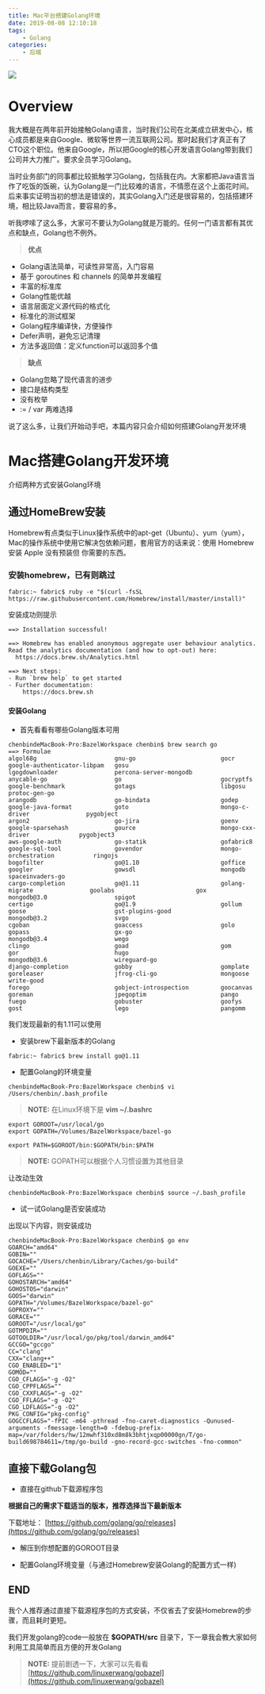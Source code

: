 ```yaml
---
title: Mac平台搭建Golang环境
date: 2019-08-08 12:10:18
tags:
    - Golang
categories:
	- 后端
---
```



![](./golang.png)

# Overview

我大概是在两年前开始接触Golang语言，当时我们公司在北美成立研发中心，核心成员都是来自Google、微软等世界一流互联网公司。那时起我们才真正有了CTO这个职位。他来自Google，所以把Google的核心开发语言Golang带到我们公司并大力推广。要求全员学习Golang。

当时业务部门的同事都比较抵触学习Golang，包括我在内。大家都把Java语言当作了吃饭的饭碗，认为Golang是一门比较难的语言，不情愿在这个上面花时间。后来事实证明当初的想法是错误的，其实Golang入门还是很容易的，包括搭建环境，相比较Java而言，要容易的多。

听我啰嗦了这么多，大家可不要认为Golang就是万能的。任何一门语言都有其优点和缺点，Golang也不例外。

> **优点**

- Golang语法简单，可读性非常高，入门容易
- 基于 goroutines 和 channels 的简单并发编程
- 丰富的标准库
- Golang性能优越
- 语言层面定义源代码的格式化
- 标准化的测试框架
- Golang程序编译快，方便操作
- Defer声明，避免忘记清理
- 方法多返回值：定义function可以返回多个值

> **缺点**

- Golang忽略了现代语言的进步
- 接口是结构类型
- 没有枚举
- := / var 两难选择

说了这么多，让我们开始动手吧，本篇内容只会介绍如何搭建Golang开发环境

# Mac搭建Golang开发环境

介绍两种方式安装Golang环境

## 通过HomeBrew安装

Homebrew有点类似于Linux操作系统中的apt-get（Ubuntu）、yum（yum），Mac的操作系统中使用它解决包依赖问题，套用官方的话来说：使用 Homebrew 安装 Apple 没有预装但 你需要的东西。

### 安装homebrew，已有则跳过

```
fabric:~ fabric$ ruby -e "$(curl -fsSL https://raw.githubusercontent.com/Homebrew/install/master/install)"
```

安装成功则提示

```
==> Installation successful!

==> Homebrew has enabled anonymous aggregate user behaviour analytics.
Read the analytics documentation (and how to opt-out) here:
  https://docs.brew.sh/Analytics.html

==> Next steps:
- Run `brew help` to get started
- Further documentation: 
    https://docs.brew.sh
```

#### 安装Golang

- 首先看看有哪些Golang版本可用

```
chenbindeMacBook-Pro:BazelWorkspace chenbin$ brew search go
==> Formulae
algol68g                      gnu-go                        gocr                          google-authenticator-libpam   gosu                          lgogdownloader                percona-server-mongodb
anycable-go                   go                            gocryptfs                     google-benchmark              gotags                        libgosu                       protoc-gen-go
arangodb                      go-bindata                    godep                         google-java-format            goto                          mongo-c-driver                pygobject
argon2                        go-jira                       goenv                         google-sparsehash             gource                        mongo-cxx-driver              pygobject3
aws-google-auth               go-statik                     gofabric8                     google-sql-tool               govendor                      mongo-orchestration           ringojs
bogofilter                    go@1.10                       goffice                       googler                       gowsdl                        mongodb                       spaceinvaders-go
cargo-completion              go@1.11                       golang-migrate                goolabs                       gox                           mongodb@3.0                   spigot
certigo                       go@1.9                        gollum                        goose                         gst-plugins-good              mongodb@3.2                   svgo
cgoban                        goaccess                      golo                          gopass                        gx-go                         mongodb@3.4                   wego
clingo                        goad                          gom                           gor                           hugo                          mongodb@3.6                   wireguard-go
django-completion             gobby                         gomplate                      goreleaser                    jfrog-cli-go                  mongoose                      write-good
forego                        gobject-introspection         goocanvas                     goreman                       jpegoptim                     pango
fuego                         gobuster                      goofys                        gost                          lego                          pangomm
```
我们发现最新的有1.11可以使用

- 安装brew下最新版本的Golang

```
fabric:~ fabric$ brew install go@1.11
```

- 配置Golang的环境变量

```
chenbindeMacBook-Pro:BazelWorkspace chenbin$ vi /Users/chenbin/.bash_profile
```
> **NOTE:** 在Linux环境下是 **vim ~/.bashrc**

```
export GOROOT=/usr/local/go
export GOPATH=/Volumes/BazelWorkspace/bazel-go

export PATH=$GOROOT/bin:$GOPATH/bin:$PATH
```
> **NOTE:** GOPATH可以根据个人习惯设置为其他目录

让改动生效

```
chenbindeMacBook-Pro:BazelWorkspace chenbin$ source ~/.bash_profile
```

- 试一试Golang是否安装成功

出现以下内容，则安装成功

```
chenbindeMacBook-Pro:BazelWorkspace chenbin$ go env
GOARCH="amd64"
GOBIN=""
GOCACHE="/Users/chenbin/Library/Caches/go-build"
GOEXE=""
GOFLAGS=""
GOHOSTARCH="amd64"
GOHOSTOS="darwin"
GOOS="darwin"
GOPATH="/Volumes/BazelWorkspace/bazel-go"
GOPROXY=""
GORACE=""
GOROOT="/usr/local/go"
GOTMPDIR=""
GOTOOLDIR="/usr/local/go/pkg/tool/darwin_amd64"
GCCGO="gccgo"
CC="clang"
CXX="clang++"
CGO_ENABLED="1"
GOMOD=""
CGO_CFLAGS="-g -O2"
CGO_CPPFLAGS=""
CGO_CXXFLAGS="-g -O2"
CGO_FFLAGS="-g -O2"
CGO_LDFLAGS="-g -O2"
PKG_CONFIG="pkg-config"
GOGCCFLAGS="-fPIC -m64 -pthread -fno-caret-diagnostics -Qunused-arguments -fmessage-length=0 -fdebug-prefix-map=/var/folders/hw/12mwhf310xd8m8k3bhtjxqp00000gn/T/go-build698784611=/tmp/go-build -gno-record-gcc-switches -fno-common"
```

## 直接下载Golang包

- 直接在github下载源程序包

**根据自己的需求下载适当的版本，推荐选择当下最新版本**

下载地址： [https://github.com/golang/go/releases](https://github.com/golang/go/releases)

- 解压到你想配置的GOROOT目录

- 配置Golang环境变量（与通过Homebrew安装Golang的配置方式一样)


## END

我个人推荐通过直接下载源程序包的方式安装，不仅省去了安装Homebrew的步骤，而且耗时更短。

我们开发golang的code一般放在 **$GOPATH/src** 目录下，下一章我会教大家如何利用工具简单而且方便的开发Golang

> **NOTE:** 提前剧透一下，大家可以先看看 [https://github.com/linuxerwang/gobazel](https://github.com/linuxerwang/gobazel)
